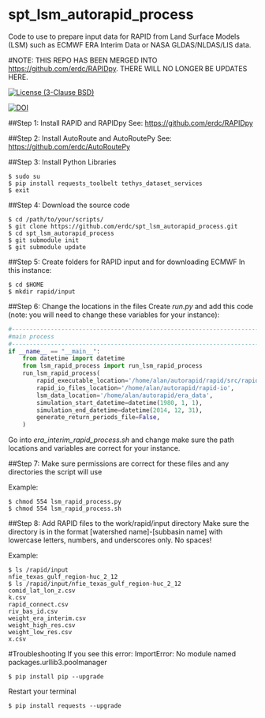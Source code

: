 # spt_lsm_autorapid_process
Code to use to prepare input data for RAPID from Land Surface Models (LSM) such as ECMWF ERA Interim Data or NASA GLDAS/NLDAS/LIS data.

#NOTE: THIS REPO HAS BEEN MERGED INTO https://github.com/erdc/RAPIDpy. THERE WILL NO LONGER BE UPDATES HERE.

[![License (3-Clause BSD)](https://img.shields.io/badge/license-BSD%203--Clause-yellow.svg)](https://github.com/erdc/spt_lsm_autorapid_process/blob/master/LICENSE)

[![DOI](https://zenodo.org/badge/19918/erdc/spt_lsm_autorapid_process.svg)](https://zenodo.org/badge/latestdoi/19918/erdc/spt_lsm_autorapid_process)

##Step 1: Install RAPID and RAPIDpy
See: https://github.com/erdc/RAPIDpy

##Step 2: Install AutoRoute and AutoRoutePy
See: https://github.com/erdc/AutoRoutePy

##Step 3: Install Python Libraries
```
$ sudo su
$ pip install requests_toolbelt tethys_dataset_services 
$ exit
```

##Step 4: Download the source code
```
$ cd /path/to/your/scripts/
$ git clone https://github.com/erdc/spt_lsm_autorapid_process.git
$ cd spt_lsm_autorapid_process
$ git submodule init
$ git submodule update
```

##Step 5: Create folders for RAPID input and for downloading ECMWF
In this instance:
```
$ cd $HOME
$ mkdir rapid/input
```

##Step 6: Change the locations in the files
Create  *run.py* and add this code (note: you will need to change these variables for your instance):
```python
#------------------------------------------------------------------------------
#main process
#------------------------------------------------------------------------------
if __name__ == "__main__":
    from datetime import datetime
    from lsm_rapid_process import run_lsm_rapid_process
    run_lsm_rapid_process(
        rapid_executable_location='/home/alan/autorapid/rapid/src/rapid',
        rapid_io_files_location='/home/alan/autorapid/rapid-io',
        lsm_data_location='/home/alan/autorapid/era_data',
        simulation_start_datetime=datetime(1980, 1, 1),
        simulation_end_datetime=datetime(2014, 12, 31),
        generate_return_periods_file=False,
    )
```
Go into *era_interim_rapid_process.sh* and change make sure the path locations and variables are correct for your instance.

##Step 7: Make sure permissions are correct for these files and any directories the script will use

Example:
```
$ chmod 554 lsm_rapid_process.py
$ chmod 554 lsm_rapid_process.sh
```

##Step 8: Add RAPID files to the work/rapid/input directory
Make sure the directory is in the format [watershed name]-[subbasin name]
with lowercase letters, numbers, and underscores only. No spaces!


Example:
```
$ ls /rapid/input
nfie_texas_gulf_region-huc_2_12
$ ls /rapid/input/nfie_texas_gulf_region-huc_2_12
comid_lat_lon_z.csv
k.csv
rapid_connect.csv
riv_bas_id.csv
weight_era_interim.csv
weight_high_res.csv
weight_low_res.csv
x.csv
```

#Troubleshooting
If you see this error:
ImportError: No module named packages.urllib3.poolmanager
```
$ pip install pip --upgrade
```
Restart your terminal
```
$ pip install requests --upgrade
```
